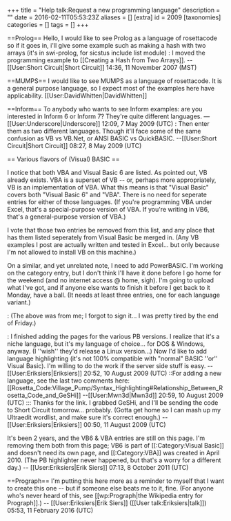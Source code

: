 +++
title = "Help talk:Request a new programming language"
description = ""
date = 2016-02-11T05:53:23Z
aliases = []
[extra]
id = 2009
[taxonomies]
categories = []
tags = []
+++

==Prolog==
Hello,
I would like to see Prolog as a language of rosettacode so if it goes in,  i'll give some example such as making a hash with two arrays
(it's in swi-prolog, for sicstus include list module)
: I moved the programming example to [[Creating a Hash from Two Arrays]]. --[[User:Short Circuit|Short Circuit]] 14:36, 11 November 2007 (MST)

==MUMPS==
I would like to see MUMPS as a language of rosettacode. It is a general purpose language, so I expect most of the examples here have applicability. [[User:DavidWhitten|DavidWhitten]]

==Inform==
To anybody who wants to see Inform examples: are you interested in Inform 6 or Inform 7? They're quite different languages. —[[User:Underscore|Underscore]] 12:09, 7 May 2009 (UTC)
: Then enter them as two different languages.  Though it'll face some of the same confusion as VB vs VB.Net, or ANSI BASIC vs QuickBASIC.  --[[User:Short Circuit|Short Circuit]] 08:27, 8 May 2009 (UTC)

== Various flavors of (Visual) BASIC ==

I notice that both VBA and Visual Basic 6 are listed. As pointed out, VB already exists. VBA is a superset of VB -- or, perhaps more appropriately, VB is an implementation of VBA. What this means is that "Visual Basic" covers both "Visual Basic 6" and "VBA". There is no need for seperate entries for either of those languages. (If you're programming VBA under Excel, that's a special-purpose version of VBA. If you're writing in VB6, that's a general-purpose version of VBA.)

I vote that those two entries be removed from this list, and any place that has them listed seperately from Visual Basic be merged in. (Any VB examples I post are actually written and tested in Excel... but only because I'm not allowed to install VB on this machine.)

On a similar, and yet unrelated note, I need to add PowerBASIC. I'm working on the category entry, but I don't think I'll have it done before I go home for the weekend (and no internet access @ home, sigh). I'm going to upload what I've got, and if anyone else wants to finish it before I get back to it Monday, have a ball. (It needs at least three entries, one for each language variant.)

: (The above was from me; I forgot to sign it... I was pretty tired by the end of Friday.)

: I finished adding the pages for the various PB versions. I realize that it's a niche language, but it's my language of choice... for DOS & Windows, anyway. (I ''wish'' they'd release a Linux version...) Now I'd like to add language highlighting (it's not 100% compatible with "normal" BASIC ''or'' Visual Basic). I'm willing to do the work if the server side stuff is easy. -- [[User:Eriksiers|Eriksiers]] 20:52, 10 August 2009 (UTC)
::For adding a new language, see the last two comments here: [[Rosetta_Code:Village_Pump/Syntax_Highlighting#Relationship_Between_Rosetta_Code_and_GeSHi]] --[[User:Mwn3d|Mwn3d]] 20:59, 10 August 2009 (UTC)
::: Thanks for the link. I grabbed GeSHi, and I'll be sending the code to Short Circuit tomorrow... probably. (Gotta get home so I can mash up my Ultraedit wordlist, and make sure it's correct enough.) -- [[User:Eriksiers|Eriksiers]] 00:50, 11 August 2009 (UTC)

It's been 2 years, and the VB6 & VBA entries are still on this page. I'm removing them both from this page; VB6 is part of [[:Category:Visual Basic]] and doesn't need its own page, and [[:Category:VBA]] was created in April 2010. (The PB highlighter never happened, but that's a worry for a different day.) -- [[User:Eriksiers|Erik Siers]] 07:13, 8 October 2011 (UTC)

==Prograph==
I'm putting this here more as a reminder to myself that I want to create this one -- but if someone else beats me to it, fine. (For anyone who's never heard of this, see [[wp:Prograph|the Wikipedia entry for Prograph]].) -- [[User:Eriksiers|Erik Siers]] ([[User talk:Eriksiers|talk]]) 05:53, 11 February 2016 (UTC)
